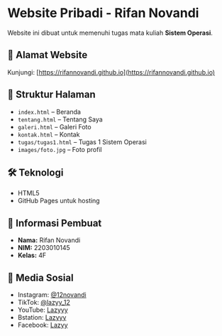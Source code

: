 # Website Pribadi - Rifan Novandi

Website ini dibuat untuk memenuhi tugas mata kuliah **Sistem Operasi**.

## 🔗 Alamat Website
Kunjungi: [https://rifannovandi.github.io](https://rifannovandi.github.io)

## 📁 Struktur Halaman
- `index.html` – Beranda
- `tentang.html` – Tentang Saya
- `galeri.html` – Galeri Foto
- `kontak.html` – Kontak
- `tugas/tugas1.html` – Tugas 1 Sistem Operasi
- `images/foto.jpg` – Foto profil

## 🛠️ Teknologi
- HTML5
- GitHub Pages untuk hosting

## 👤 Informasi Pembuat
- **Nama:** Rifan Novandi  
- **NIM:** 2203010145  
- **Kelas:** 4F  

## 📱 Media Sosial
- Instagram: [@12novandi](https://www.instagram.com/12novandi/)
- TikTok: [@lazyy_12](https://www.tiktok.com/@lazyy_12)
- YouTube: [Lazyyy](https://www.youtube.com/@Lazyyy)
- Bstation: [Lazyyy](https://www.bilibili.tv/id/space/1643615645)
- Facebook: [Lazyy](https://www.facebook.com/profile.php?id=100093181201059)
